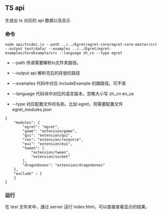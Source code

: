 ## TS api


生成出 ts 对应的 api 数据以及显示

### 命令

~~~
node api/tscdoc.js --path ../../Egret/egret-core/egret-core-master/src --output test/data/ --examples ../../Egret/egret-examples/CoreExample/src --language zh_cn --type egret
~~~

* --path 传递需要解析ts文件夹路径。

* --output api 解析完后的存放的路径

* --examples 代码中对应 includeExample 的跟路径。可不填

* --language 代码块中对应的语言版本。忽略大小写
    zh_cn
    en_us

* --type 对应配置文件的名称。比如 egret，则需要配置文件 egret_modules.json

~~~
{
    "modules": {
        "egret": "egret",
        "game": "extension/game",
        "gui": "extension/gui",
        "res": "extension/resource",
        "eui": "extension/eui",
        "tween": [
            "extension/tween",
            "extension/socket"
        ],
        "dragonbones": "extension/dragonbones"
    },
    "exclude" : [
    ]
}
~~~

### 运行

在 test 文件夹中，通过 server 运行 index.html，可以直接查看显示的结果。
